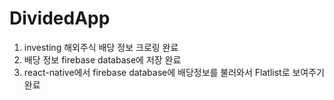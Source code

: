# DividedApp

1. investing 해외주식 배당 정보 크로링 완료
2. 배당 정보 firebase database에 저장 완료
3. react-native에서 firebase database에 배당정보를 불러와서 Flatlist로 보여주기 완료
